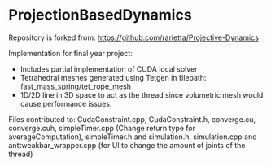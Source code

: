ProjectionBasedDynamics
=======================
Repository is forked from: https://github.com/rarietta/Projective-Dynamics

Implementation for final year project:
* Includes partial implementation of CUDA local solver
* Tetrahedral meshes generated using Tetgen in filepath: fast_mass_spring/tet_rope_mesh 
* 1D/2D line in 3D space to act as the thread since volumetric mesh would cause performance issues.


Files contributed to: 
CudaConstraint.cpp, CudaConstraint.h, converge.cu, converge.cuh, simpleTimer.cpp (Change return type for averageComputation), simpleTimer.h and simulation.h, simulation.cpp and anttweakbar_wrapper.cpp (for UI to change the amount of joints of the thread)
